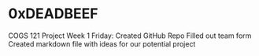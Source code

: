 # 0xDEADBEEF
COGS 121 Project
Week 1 Friday:
Created GitHub Repo
Filled out team form
Created markdown file with ideas for our potential project
